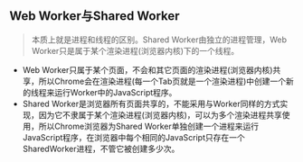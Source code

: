 ## Web Worker与Shared Worker
> 本质上就是进程和线程的区别。Shared Worker由独立的进程管理，Web Worker只是属于某个渲染进程(浏览器内核)下的一个线程。

- Web Worker只属于某个页面，不会和其它页面的渲染进程(浏览器内核)共享，所以Chrome会在渲染进程(每一个Tab页就是一个渲染进程)中创建一个新的线程来运行Worker中的JavaScript程序。
- Shared Worker是浏览器所有页面共享的，不能采用与Worker同样的方式实现，因为它不隶属于某个渲染进程(浏览器内核)，可以为多个渲染进程共享使用，所以Chrome浏览器为Shared Worker单独创建一个进程来运行JavaScript程序，在浏览器中每个相同的JavaScript只存在一个SharedWorker进程，不管它被创建多少次。